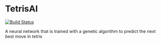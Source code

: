 # TetrisAI
[![Build Status](https://travis-ci.com/leonardoInf/TetrisAI.svg?branch=master)](https://travis-ci.com/leonardoInf/TetrisAI)

A neural network that is trained with a genetic algorithm to predict the next best move in tetris
